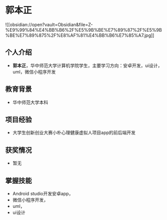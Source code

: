 # 郭本正
![[obsidian://open?vault=Obsidian&file=Z-%E9%99%84%E4%BB%B6%2F%E5%9B%BE%E7%89%87%2F%E5%9B%BE%E7%89%875%2F%E8%AF%81%E4%BB%B6%E7%85%A7.jpg]]
## 个人介绍
- **郭本正**，华中师范大学计算机学院学生，主要学习方向：安卓开发，ui设计，uml，微信小程序开发
## 教育背景
- 华中师范大学本科
## 项目经验
- 大学生创新创业大赛小朴心理健康虚拟人项目app的前后端开发
## 获奖情况
- 暂无
## 掌握技能
- Android studio开发安卓app，
- 微信小程序开发，
- uml，
- ui设计
